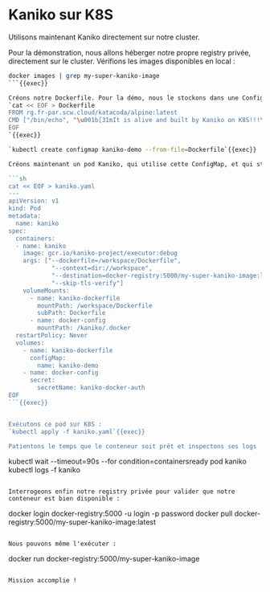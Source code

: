 # Kaniko sur K8S

Utilisons maintenant Kaniko directement sur notre cluster.

Pour la démonstration, nous allons héberger notre propre registry privée, directement sur le cluster. Vérifions les images disponibles en local :
```sh
docker images | grep my-super-kaniko-image
```{{exec}}

Créons notre Dockerfile. Pour la démo, nous le stockons dans une ConfigMap K8S.
`cat << EOF > Dockerfile
FROM rg.fr-par.scw.cloud/katacoda/alpine:latest
CMD ["/bin/echo", "\u001b[31mIt is alive and built by Kaniko on K8S!!!\u001b[m\r\n"]
EOF
`{{exec}}

`kubectl create configmap kaniko-demo --from-file=Dockerfile`{{exec}}

Créons maintenant un pod Kaniko, qui utilise cette ConfigMap, et qui stocke l'image bâtie dans notre registry privée. On a préalablement créé un secret qui contient le login / mot de passe de la registry.

```sh
cat << EOF > kaniko.yaml
---
apiVersion: v1
kind: Pod
metadata:
  name: kaniko
spec:
  containers:
  - name: kaniko
    image: gcr.io/kaniko-project/executor:debug
    args: ["--dockerfile=/workspace/Dockerfile",
            "--context=dir://workspace",
            "--destination=docker-registry:5000/my-super-kaniko-image:latest",
            "--skip-tls-verify"]
    volumeMounts:
      - name: kaniko-dockerfile
        mountPath: /workspace/Dockerfile
        subPath: Dockerfile
      - name: docker-config
        mountPath: /kaniko/.docker
  restartPolicy: Never
  volumes:
    - name: kaniko-dockerfile
      configMap:
        name: kaniko-demo
    - name: docker-config
      secret:
        secretName: kaniko-docker-auth
EOF
```{{exec}}


Exécutons ce pod sur K8S :
`kubectl apply -f kaniko.yaml`{{exec}}

Patientons le temps que le conteneur soit prêt et inspectons ses logs :
```
kubectl wait --timeout=90s --for condition=containersready pod kaniko
kubectl logs -f kaniko
```{{exec}}

Interrogeons enfin notre registry privée pour valider que notre conteneur est bien disponible :
```
docker login docker-registry:5000 -u login -p password
docker pull docker-registry:5000/my-super-kaniko-image:latest
```{{exec}}

Nous pouvons même l'exécuter :
```
docker run docker-registry:5000/my-super-kaniko-image
```{{exec}}

Mission accomplie !
